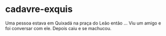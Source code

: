 # cadavre-exquis
Uma pessoa estava em Quixadá na praça do Leão então ...
Viu um amigo e foi conversar com ele.
Depois caiu e se machucou.